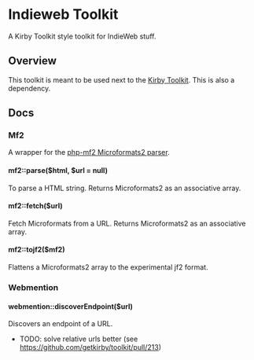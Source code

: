 Indieweb Toolkit
====

A Kirby Toolkit style toolkit for IndieWeb stuff.

## Overview

This toolkit is meant to be used next to the [Kirby Toolkit](http://github.com/getkirby/toolkit). This is also a dependency.

## Docs

### Mf2

A wrapper for the [php-mf2 Microformats2 parser](https://github.com/indieweb/php-mf2).

#### mf2::parse($html, $url = null)

To parse a HTML string. Returns Microformats2 as an associative array.

#### mf2::fetch($url)

Fetch Microformats from a URL. Returns Microformats2 as an associative array.

#### mf2::tojf2($mf2)

Flattens a Microformats2 array to the experimental jf2 format.

### Webmention

#### webmention::discoverEndpoint($url)

Discovers an endpoint of a URL.
* TODO: solve relative urls better (see https://github.com/getkirby/toolkit/pull/213)